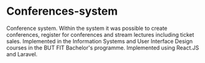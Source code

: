 # Conferences-system
Conference system. Within the system it was possible to create conferences, register for conferences and stream lectures including ticket sales. Implemented in the Information Systems and User Interface Design courses in the BUT FIT Bachelor's programme. Implemented using React.JS and Laravel.
